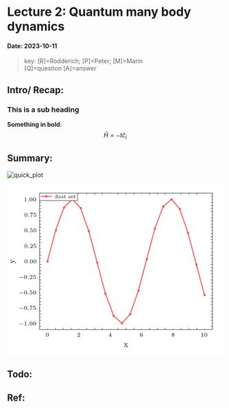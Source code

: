 Lecture 2: Quantum many body dynamics              
====================================================              
#### Date: 2023-10-11              
> key: [R]=Rodderich; [P]=Peter; [M]=Marin              
> [Q]=question [A]=answer              
              
Intro/ Recap:              
-------------              

### This is a sub heading
**Something in bold**:
$$ \hat{H} = -t \hat{c}_i $$
              
Summary:              
--------              
![quick_plot]("figures/quick_plot.png")

<img 
src="figures/quick_plot.png"/>
              
Todo:              
-----              
              
Ref:              
----